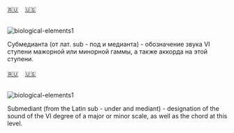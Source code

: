 <span id="ru"><a href='#ru'>🇷🇺</a> &nbsp;&nbsp;&nbsp;<a href='#en'>🇺🇸</a> &nbsp;&nbsp;&nbsp;</span><br><br>


![biological-elements1](https://github.com/user-attachments/assets/d66b07f9-4131-435c-963b-b3fce71655fc)

Субмедианта  (от лат. sub - под и медианта) - обозначение звука VI ступени мажорной или минорной гаммы, а также аккорда на этой ступени.<br><br>
<span id="en"><a href='#ru'>🇷🇺</a> &nbsp;&nbsp;&nbsp;<a href='#en'>🇺🇸</a> &nbsp;&nbsp;&nbsp;</span><br><br>


![biological-elements1](https://github.com/user-attachments/assets/d66b07f9-4131-435c-963b-b3fce71655fc)


Submediant (from the Latin sub - under and mediant) - designation of the sound of the VI degree of a major or minor scale, as well as the chord at this level.<br><br>
